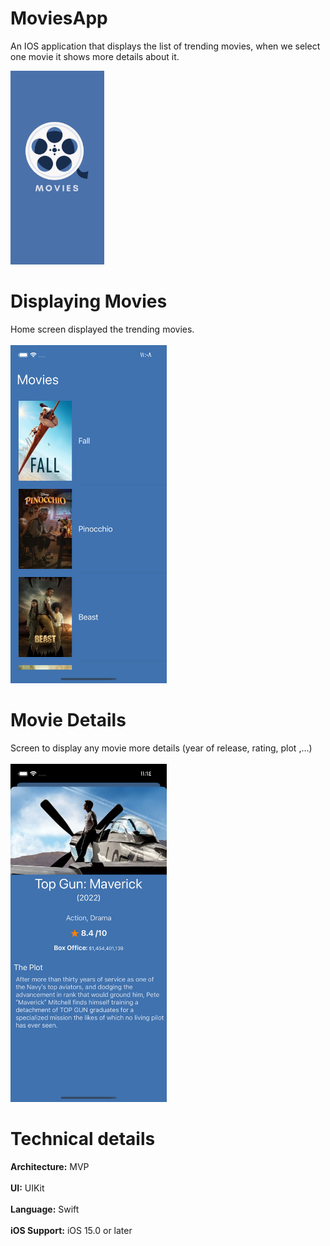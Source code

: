 # MoviesApp
An IOS application that displays the list of trending movies, when we select one movie it shows more details about it.

 <img src="./Screenshots/LaunchScreen.png" width="150">

# Displaying Movies

<p float="left">
Home screen displayed the trending movies.
<br />
<br />
<img src="./Screenshots/Home.png" width="250">
</p>

# Movie Details
Screen to display any movie more details (year of release, rating, plot ,...)
<br />
<br />
<img src="./Screenshots/Details.png" width="250">

# Technical details
**Architecture:** MVP
<br />
<br />
**UI:** UIKit
<br />
<br />
**Language:** Swift
<br />
<br />
**iOS Support:** iOS 15.0 or later
